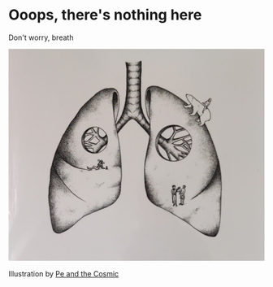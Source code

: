 # Ooops, there's nothing here

Don't worry, breath

![art](images/404.png)

Illustration by [Pe and the Cosmic](https://www.peandthecosmic.com/)
